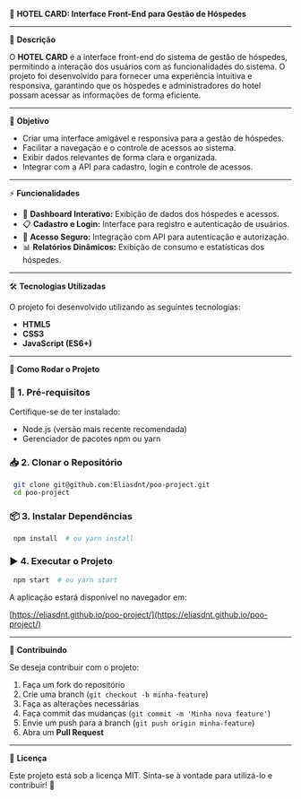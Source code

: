 🎨 **HOTEL CARD: Interface Front-End para Gestão de Hóspedes**

---

📖 **Descrição**

O **HOTEL CARD** é a interface front-end do sistema de gestão de hóspedes, permitindo a interação dos usuários com as funcionalidades do sistema. O projeto foi desenvolvido para fornecer uma experiência intuitiva e responsiva, garantindo que os hóspedes e administradores do hotel possam acessar as informações de forma eficiente.

---

🎯 **Objetivo**

- Criar uma interface amigável e responsiva para a gestão de hóspedes.
- Facilitar a navegação e o controle de acessos ao sistema.
- Exibir dados relevantes de forma clara e organizada.
- Integrar com a API para cadastro, login e controle de acessos.

---

⚡ **Funcionalidades**

- 🏨 **Dashboard Interativo:** Exibição de dados dos hóspedes e acessos.
- 📋 **Cadastro e Login:** Interface para registro e autenticação de usuários.
- 🔐 **Acesso Seguro:** Integração com API para autenticação e autorização.
- 📊 **Relatórios Dinâmicos:** Exibição de consumo e estatísticas dos hóspedes.

---

🛠️ **Tecnologias Utilizadas**

O projeto foi desenvolvido utilizando as seguintes tecnologias:

- **HTML5**
- **CSS3** 
- **JavaScript (ES6+)**


---

🚀 **Como Rodar o Projeto**

### 🔧 1. Pré-requisitos

Certifique-se de ter instalado:

- Node.js (versão mais recente recomendada)
- Gerenciador de pacotes npm ou yarn

### 📥 2. Clonar o Repositório

```sh
 git clone git@github.com:Eliasdnt/poo-project.git
 cd poo-project
```

### 📦 3. Instalar Dependências

```sh
 npm install  # ou yarn install
```

### ▶️ 4. Executar o Projeto

```sh
 npm start  # ou yarn start
```

A aplicação estará disponível no navegador em:

[https://eliasdnt.github.io/poo-project/](https://eliasdnt.github.io/poo-project/)

---

🤝 **Contribuindo**

Se deseja contribuir com o projeto:

1. Faça um fork do repositório
2. Crie uma branch (`git checkout -b minha-feature`)
3. Faça as alterações necessárias
4. Faça commit das mudanças (`git commit -m 'Minha nova feature'`)
5. Envie um push para a branch (`git push origin minha-feature`)
6. Abra um **Pull Request**

---

📄 **Licença**

Este projeto está sob a licença MIT. Sinta-se à vontade para utilizá-lo e contribuir! 🎉




